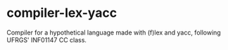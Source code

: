# compiler-lex-yacc
Compiler for a hypothetical language made with (f)lex and yacc, following UFRGS' INF01147 CC class.
